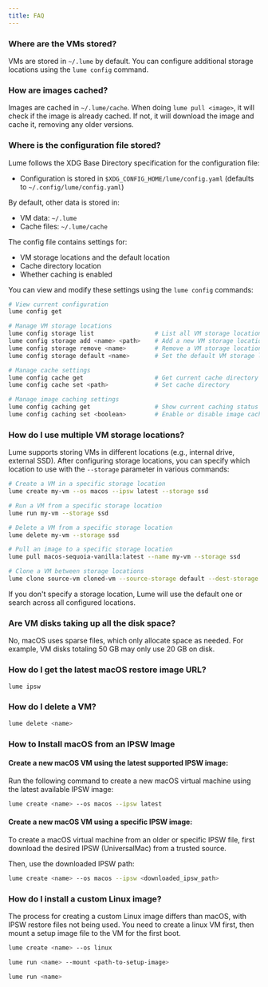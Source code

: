 ```yaml
---
title: FAQ
---
```


### Where are the VMs stored?

VMs are stored in `~/.lume` by default. You can configure additional storage locations using the `lume config` command.

### How are images cached?

Images are cached in `~/.lume/cache`. When doing `lume pull <image>`, it will check if the image is already cached. If not, it will download the image and cache it, removing any older versions.

### Where is the configuration file stored?

Lume follows the XDG Base Directory specification for the configuration file:

- Configuration is stored in `$XDG_CONFIG_HOME/lume/config.yaml` (defaults to `~/.config/lume/config.yaml`)

By default, other data is stored in:
- VM data: `~/.lume`
- Cache files: `~/.lume/cache`

The config file contains settings for:
- VM storage locations and the default location
- Cache directory location
- Whether caching is enabled

You can view and modify these settings using the `lume config` commands:

```bash
# View current configuration
lume config get

# Manage VM storage locations
lume config storage list                 # List all VM storage locations
lume config storage add <name> <path>    # Add a new VM storage location
lume config storage remove <name>        # Remove a VM storage location
lume config storage default <name>       # Set the default VM storage location

# Manage cache settings
lume config cache get                    # Get current cache directory
lume config cache set <path>             # Set cache directory

# Manage image caching settings
lume config caching get                  # Show current caching status
lume config caching set <boolean>        # Enable or disable image caching
```

### How do I use multiple VM storage locations?

Lume supports storing VMs in different locations (e.g., internal drive, external SSD). After configuring storage locations, you can specify which location to use with the `--storage` parameter in various commands:

```bash
# Create a VM in a specific storage location
lume create my-vm --os macos --ipsw latest --storage ssd

# Run a VM from a specific storage location
lume run my-vm --storage ssd

# Delete a VM from a specific storage location
lume delete my-vm --storage ssd

# Pull an image to a specific storage location
lume pull macos-sequoia-vanilla:latest --name my-vm --storage ssd

# Clone a VM between storage locations
lume clone source-vm cloned-vm --source-storage default --dest-storage ssd
```

If you don't specify a storage location, Lume will use the default one or search across all configured locations.

### Are VM disks taking up all the disk space?

No, macOS uses sparse files, which only allocate space as needed. For example, VM disks totaling 50 GB may only use 20 GB on disk.

### How do I get the latest macOS restore image URL?

```bash
lume ipsw
```

### How do I delete a VM?

```bash
lume delete <name>
```

### How to Install macOS from an IPSW Image

#### Create a new macOS VM using the latest supported IPSW image:
Run the following command to create a new macOS virtual machine using the latest available IPSW image:

```bash
lume create <name> --os macos --ipsw latest
```

#### Create a new macOS VM using a specific IPSW image:
To create a macOS virtual machine from an older or specific IPSW file, first download the desired IPSW (UniversalMac) from a trusted source.

Then, use the downloaded IPSW path:

```bash
lume create <name> --os macos --ipsw <downloaded_ipsw_path>
```

### How do I install a custom Linux image?

The process for creating a custom Linux image differs than macOS, with IPSW restore files not being used. You need to create a linux VM first, then mount a setup image file to the VM for the first boot.

```bash
lume create <name> --os linux

lume run <name> --mount <path-to-setup-image>

lume run <name>
```
